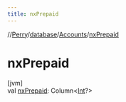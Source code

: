 ```yaml
---
title: nxPrepaid
---
```

//[Perry](../../../index.html)/[database](../index.html)/[Accounts](index.html)/[nxPrepaid](nx-prepaid.html)



# nxPrepaid



[jvm]\
val [nxPrepaid](nx-prepaid.html): Column<[Int](https://kotlinlang.org/api/latest/jvm/stdlib/kotlin/-int/index.html)?>





